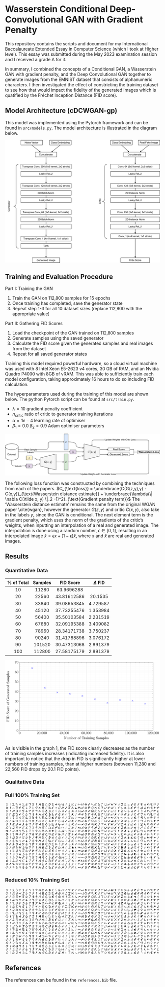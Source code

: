 # Wasserstein Conditional Deep-Convolutional GAN with Gradient Penalty

This repository contains the scripts and document for my International
Baccalaureate Extended Essay in Computer Science (which I took at Higher level).
This essay was submitted during the May 2023 examination session and I received
a grade A for it.

In summary, I combined the concepts of a Conditional GAN, a Wasserstein GAN with
gradient penalty, and the Deep Convolutional GAN together to generate images from
the EMNIST dataset that consists of alphanumeric characters. I then investigated
the effect of constricting the training dataset to see how that would impact
the fidelity of the generated images which is quatified by the Fréchet Inception
Distance (FID score).

## Model Architecture (cDCWGAN-gp)
This model was implemented using the Pytorch framework and can be found in
`src/models.py`. The model architecture is illustrated in the diagram below.  

<img src="imgs/architecture.png" title="" alt="GAN architecture" data-align="center">


## Training and Evaluation Procedure
Part I: Training the GAN
1. Train the GAN on 112,800 samples for 15 epochs
2. Once training has completed, save the generator state
3. Repeat step 1-3 for all 10 dataset sizes (replace 112,800 with the appropriate value)

Part II: Gathering FID Scores
1. Load the checkpoint of the GAN trained on 112,800 samples
2. Generate samples using the saved generator
3. Calculate the FID score given the generated samples and real images from the dataset
4. Repeat for all saved generator states

Training this model required powerful hardware, so a cloud virtual machine was used with 8
Intel Xeon E5-2623 v4 cores, 30 GB of RAM, and an Nvidia Quadro P4000 with 8GB of vRAM.
This was able to sufficiently train each model configuration, taking approximately 16 hours to
do so including FID calculation.


The hyperparameters used during the training of this model are shown below. The
python Pytorch script can be found at `src/train.py`.

- $\lambda = 10$ gradient penalty coefficient 
- $n_{\text{critic}}$ ratio of critic to generator training iterations
- $\alpha = 1e-4$ learning rate of optimiser
- $\beta_1 = 0.0$ $\beta_2 = 0.9$ Adam optimiser parameters

<img src="imgs/training.png" title="" alt="GAN training" data-align="center">

The following loss function was constructed by combining the techniques from each of the papers.
$C_{\text{loss}} = \underbrace{C(G(z,y),y) - C(x,y)}_{\text{Wasserstein distance estimate}} +
\underbrace{\lambda(\| \nabla C(\tilde x, y) \|_2 -1)^2}_{\text{Gradient penalty term}}$
The ‘Wasserstein distance estimate’ remains the same from the original WGAN paper \cite{wgan},
however the generator $G(z,y)$ and critic $C(x,y)$, also take in the labels $y$, since the GAN
is conditional. The next element term is the gradient penalty, which uses the norm of the
gradients of the critic’s weights, when inputting an interpolation of a real and generated image.
The interpolation is done using a random number, $\epsilon\in [0,1]$, resulting in an interpolated
image $\tilde x = \epsilon x + (1-\epsilon)\hat x$, where $x$ and $\hat x$ are real and generated images.

## Results
### Quantitative Data
| % of Total | Samples |  FID Score  | $\Delta$ FID |
|:----------:|:-------:|:-----------:|:------------:|
|         10 |   11280 |  63.9696288 |              |
|         20 |   22560 | 43.81612586 |      20.1535 |
|         30 |   33840 | 39.08653845 |     4.729587 |
|         40 |   45120 | 37.73255476 |     1.353984 |
|         50 |   56400 | 35.50103584 |     2.231519 |
|         60 |   67680 | 32.09195388 |     3.409082 |
|         70 |   78960 | 28.34171738 |     3.750237 |
|         80 |   90240 | 31.41788896 |     3.076172 |
|         90 |  101520 | 30.47313068 |     2.891379 |
|        100 |  112800 | 27.58175179 |     2.891379 |


<img src="imgs/plot.png" title="" alt="FID plot" data-align="center">

As is visible in the graph 1, the FID score clearly decreases as the number of training samples
increases (indicating increased fidelity). It is also important to notice that the drop in FID
is significantly higher at lower numbers of training samples, than at higher numbers (between
11,280 and 22,560 FID drops by 20.1 FID points).

### Qualitative Data
### Full 100% Training Set
<img src="imgs/112800.png" title="" alt="FID plot" data-align="center">

### Reduced 10% Training Set
<img src="imgs/11280.png" title="" alt="FID plot" data-align="center">

## References
The references can be found in the `references.bib` file.
